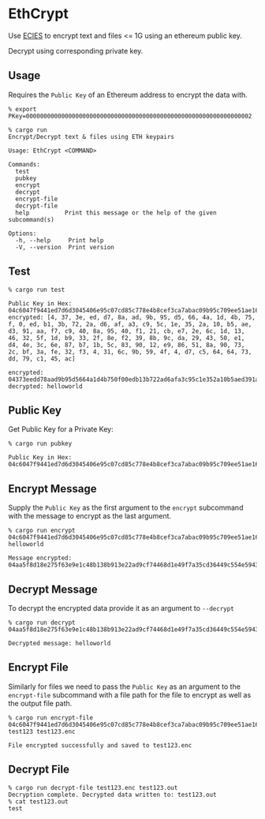 # EthCrypt  

Use [ECIES](https://medium.com/asecuritysite-when-bob-met-alice/elliptic-curve-integrated-encryption-scheme-ecies-encrypting-using-elliptic-curves-dc8d0b87eaa) to encrypt text and files <= 1G using an ethereum public key. 

Decrypt using corresponding private key.

## Usage
Requires the ```Public Key``` of an Ethereum address to encrypt the data with.

```% export PKey=0000000000000000000000000000000000000000000000000000000000000002```

```
% cargo run
Encrypt/Decrypt text & files using ETH keypairs

Usage: EthCrypt <COMMAND>

Commands:
  test          
  pubkey        
  encrypt       
  decrypt       
  encrypt-file  
  decrypt-file  
  help          Print this message or the help of the given subcommand(s)

Options:
  -h, --help     Print help
  -V, --version  Print version
```

## Test 
```
% cargo run test                                                              

Public Key in Hex: 04c6047f9441ed7d6d3045406e95c07cd85c778e4b8cef3ca7abac09b95c709ee51ae168fea63dc339a3c58419466ceaeef7f632653266d0e1236431a950cfe52a
encrypted: [4, 37, 3e, ed, d7, 8a, ad, 9b, 95, d5, 66, 4a, 1d, 4b, 75, f, 0, ed, b1, 3b, 72, 2a, d6, af, a3, c9, 5c, 1e, 35, 2a, 10, b5, ae, d3, 91, aa, f7, c9, 40, 8a, 95, 40, f1, 21, cb, e7, 2e, 6c, 1d, 13, 46, 32, 5f, 1d, b9, 33, 2f, 8e, f2, 39, 8b, 9c, da, 29, 43, 50, e1, d4, 4e, 3c, 6e, 87, b7, 1b, 5c, 83, 90, 12, e9, 86, 51, 8a, 90, 73, 2c, bf, 3a, fe, 32, f3, 4, 31, 6c, 9b, 59, 4f, 4, d7, c5, 64, 64, 73, dd, 79, c1, 45, ac]

encrypted: 04373eedd78aad9b95d5664a1d4b750f00edb13b722ad6afa3c95c1e352a10b5aed391aaf7c9408a9540f121cbe72e6c1d1346325f1db9332f8ef2398b9cda294350e1d44e3c6e87b71b5c839012e986518a90732cbf3afe32f304316c9b594f04d7c5646473dd79c145ac
decrypted: helloworld
```

## Public Key

Get Public Key for a Private Key: 
```
% cargo run pubkey   

Public Key in Hex: 04c6047f9441ed7d6d3045406e95c07cd85c778e4b8cef3ca7abac09b95c709ee51ae168fea63dc339a3c58419466ceaeef7f632653266d0e1236431a950cfe52a8767a516f3c807a38fc94fad34043c569fcc97ae2944b8c06592a5f84b1b39f611b430140a03af3ca94ab0d738cfc0af6b0bcb44e5ba
```

## Encrypt Message  
Supply the ```Public Key``` as the first argument to the ```encrypt``` subcommand with the message to encrypt as the last argument.  
```
% cargo run encrypt 04c6047f9441ed7d6d3045406e95c07cd85c778e4b8cef3ca7abac09b95c709ee51ae168fea63dc339a3c58419466ceaeef7f632653266d0e1236431a950cfe52a helloworld

Message encrypted: 04aa5f8d18e275f63e9e1c48b138b913e22ad9cf74468d1e49f7a35cd36449c554e5943ecfe7bdc5e420407eeb121e2518d156eb2d787723d3395951f41c4c566cc318561a4324a20e8213cf571ae8642dae095a81221c4b910197a59fbc6ab36f2b0bb6619a78f10acb94
```  

## Decrypt Message 
To decrypt the encrypted data provide it as an argument to ```--decrypt```
```
% cargo run decrypt 04aa5f8d18e275f63e9e1c48b138b913e22ad9cf74468d1e49f7a35cd36449c554e5943ecfe7bdc5e420407eeb121e2518d156eb2d787723d3395951f41c4c566cc318561a4324a20e8213cf571ae8642dae095a81221c4b910197a59fbc6ab36f2b0bb6619a78f10acb94

Decrypted message: helloworld
```  
## Encrypt File 
Similarly for files we need to pass the ```Public Key``` as an argument to the ```encrypt-file``` subcommand with a file path for the file to encrypt as well as the output file path.  
```
% cargo run encrypt-file 04c6047f9441ed7d6d3045406e95c07cd85c778e4b8cef3ca7abac09b95c709ee51ae168fea63dc339a3c58419466ceaeef7f632653266d0e1236431a950cfe52a test123 test123.enc

File encrypted successfully and saved to test123.enc
```

## Decrypt File
```
% cargo run decrypt-file test123.enc test123.out
Decryption complete. Decrypted data written to: test123.out
% cat test123.out 
test
```